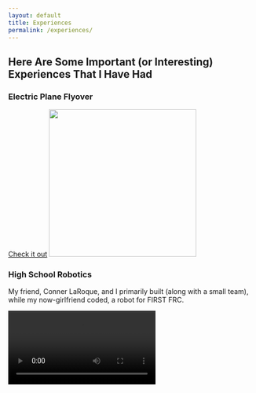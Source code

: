 ```yaml
---
layout: default
title: Experiences
permalink: /experiences/
---
```


## Here Are Some Important (or Interesting) Experiences That I Have Had

### Electric Plane Flyover
[Check it out](https://www.lehighvalleynews.com/school-news/higher-education/2022-11-19/student-pilots-battery-powered-airplane-over-historic-lehigh-lafayette-football-game)
<img src="https://r3dotstone.github.io/portfolio/media/flyover1.jpg" height="300" >

### High School Robotics
My friend, Conner LaRoque, and I primarily built (along with a small team), while my now-girlfriend coded, a robot for FIRST FRC.

<video style="max-height: 300px; width: auto;" controls>
    <source src="https://r3dotstone.github.io/portfolio/media/robotVid.MOV" type="video/mov">
    Your browser does not support the video tag.
</video>
